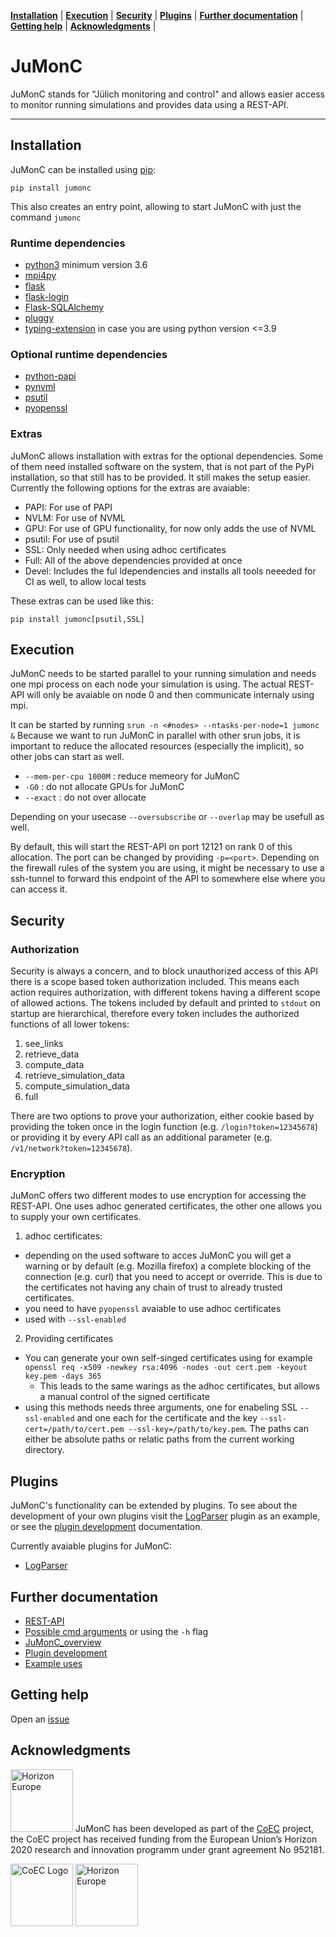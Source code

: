 **[Installation](#installation)** |
**[Execution](#execution)** |
**[Security](#security)** |
**[Plugins](#plugins)** |
**[Further documentation](#further-documentation)** |
**[Getting help](#getting-help)** |
**[Acknowledgments](#acknowledgments)** |

# JuMonC

JuMonC stands for "Jülich monitoring and control" and allows easier access to monitor running simulations and provides data using a REST-API.

---

## Installation

JuMonC can be installed using [pip](https://pypi.org/project/jumonc/):

`pip install jumonc`

This also creates an entry point, allowing to start JuMonC with just the command `jumonc`

### Runtime dependencies

- [python3](https://www.python.org/) minimum version 3.6
- [mpi4py](https://mpi4py.readthedocs.io/en/stable/)
- [flask](https://flask.palletsprojects.com/en/2.0.x/)
- [flask-login](https://flask-login.readthedocs.io/en/latest/)
- [Flask-SQLAlchemy](https://github.com/pallets-eco/flask-sqlalchemy)
- [pluggy](https://pluggy.readthedocs.io/en/latest/)
- [typing-extension](https://pypi.org/project/typing-extensions/) in case you are using python version <=3.9

### Optional runtime dependencies

- [python-papi](https://flozz.github.io/pypapi/install.html)
- [pynvml](https://pypi.org/project/pynvml/)
- [psutil](https://pypi.org/project/psutil/)
- [pyopenssl](https://pypi.org/project/pyOpenSSL/)

### Extras

JuMonC allows installation with extras for the optional dependencies. Some of them need installed software on the system, that is not part of the PyPi installation, so that still has to be provided. It still makes the setup easier. Currently the following options for the extras are avaiable:

- PAPI: For use of PAPI
- NVLM: For use of NVML
- GPU: For use of GPU functionality, for now only adds the use of NVML
- psutil: For use of psutil
- SSL: Only needed when using adhoc certificates
- Full: All of the above dependencies provided at once
- Devel: Includes the ful ldependencies and installs all tools neeeded for CI as well, to allow local tests

These extras can be used like this:

`pip install jumonc[psutil,SSL]`

## Execution

JuMonC needs to be started parallel to your running simulation and needs one mpi process on each node your simulation is using. The actual REST-API will only be avaiable on node 0 and then communicate internaly using mpi.

It can be started by running `srun -n <#nodes> --ntasks-per-node=1 jumonc &`
Because we want to run JuMonC in parallel with other srun jobs, it is important to reduce the allocated resources (especially the implicit), so other jobs can start as well.
- `--mem-per-cpu 1000M` : reduce memeory for JuMonC
- `-G0` : do not allocate GPUs for JuMonC
- `--exact` : do not over allocate

Depending on your usecase `--oversubscribe` or `--overlap` may be usefull as well.

By default, this will start the REST-API on port 12121 on rank 0 of this allocation. The port can be changed by providing `-p=<port>`. Depending on the firewall rules of the system you are using, it might be necessary to use a ssh-tunnel to forward this endpoint of the API to somewhere else where you can access it.


## Security

### Authorization

Security is always a concern, and to block unauthorized access of this API there is a scope based token authorization included. This means each action requires authorization, with different tokens having a different scope of allowed actions. The tokens included by default and printed to `stdout` on startup are hierarchical, therefore every token includes the authorized functions of all lower tokens:

1. see_links
2. retrieve_data
3. compute_data
4. retrieve_simulation_data
5. compute_simulation_data
6. full

There are two options to prove your authorization, either cookie based by providing the token once in the login function (e.g. `/login?token=12345678`) or providing it by every API call as an additional parameter (e.g. `/v1/network?token=12345678`).

### Encryption

JuMonC offers two different modes to use encryption for accessing the REST-API. One uses adhoc generated certificates, the other one allows you to supply your own certificates.
1. adhoc certificates:
  - depending on the used software to acces JuMonC you will get a warning or by default (e.g. Mozilla firefox) a complete blocking of the connection (e.g. curl) that you need to accept or override. This is due to the certificates not having any chain of trust to already trusted certificates.
  - you need to have `pyopenssl` avaiable to use adhoc certificates
  - used with `--ssl-enabled`
2. Providing certificates
  - You can generate your own self-singed certificates using for example `openssl req -x509 -newkey rsa:4096 -nodes -out cert.pem -keyout key.pem -days 365`
    - This leads to the same warings as the adhoc certificates, but allows a manual control of the signed certificate
  - using this methods needs three arguments, one for enabeling SSL `--ssl-enabled` and one each for the certificate and the key `--ssl-cert=/path/to/cert.pem --ssl-key=/path/to/key.pem`. The paths can either be absolute paths or relatic paths from the current working directory.

## Plugins

JuMonC's functionality can be extended by plugins. To see about the development of your own plugins visit the [LogParser](https://gitlab.jsc.fz-juelich.de/coec/jumonc-logparser/) plugin as an example, or see the [plugin development](https://gitlab.jsc.fz-juelich.de/coec/jumonc-logparser/-/blob/main/PLUGIN_DEV.md) documentation. 

Currently avaiable plugins for JuMonC:
- [LogParser](https://pypi.org/project/JuMonC-LogParser)

## Further documentation

- [REST-API](https://gitlab.jsc.fz-juelich.de/coec/jumonc/-/blob/main/doc/REST_API/openapi.yaml)
- [Possible cmd arguments](https://gitlab.jsc.fz-juelich.de/coec/jumonc/-/blob/main/doc/CMD/Parameters.md) or using the `-h` flag
- [JuMonC_overview](https://gitlab.jsc.fz-juelich.de/coec/jumonc/-/blob/main/doc/Developer/JuMonC_overview.ipynb)
- [Plugin development](https://gitlab.jsc.fz-juelich.de/coec/jumonc-logparser/-/blob/main/PLUGIN_DEV.md)
- [Example uses](https://gitlab.jsc.fz-juelich.de/coec/jumonc/-/blob/main/examples)


## Getting help

Open an [issue](https://gitlab.jsc.fz-juelich.de/coec/jumonc/-/issues/new)


## Acknowledgments
[<img src="https://gitlab.jsc.fz-juelich.de/coec/jumonc/-/blob/main/doc/Logo/EU_Horizon.png"  width="100" title="Horizon Europe: Research and innovation funding programme until 2027" alt="Horizon Europe">](https://ec.europa.eu/info/research-and-innovation/funding/funding-opportunities/funding-programmes-and-open-calls/horizon-europe_en) JuMonC has been developed as part of the [CoEC](https://coec-project.eu/) project, the CoEC project has received funding from the European Union’s Horizon 2020 research and innovation programm under grant agreement No 952181.

[<img src="https://gitlab.jsc.fz-juelich.de/coec/jumonc/-/raw/main/doc/Logo/COEC_LOGO.png"  height="100" title="The Center of Excellence in Combustion" alt="CoEC Logo">](https://coec-project.eu/) [<img src="https://gitlab.jsc.fz-juelich.de/coec/jumonc/-/raw/main/doc/Logo/EU_Horizon.png"  height="100" title="Horizon Europe: Research and innovation funding programme until 2027" alt="Horizon Europe">](https://ec.europa.eu/info/research-and-innovation/funding/funding-opportunities/funding-programmes-and-open-calls/horizon-europe_en)

